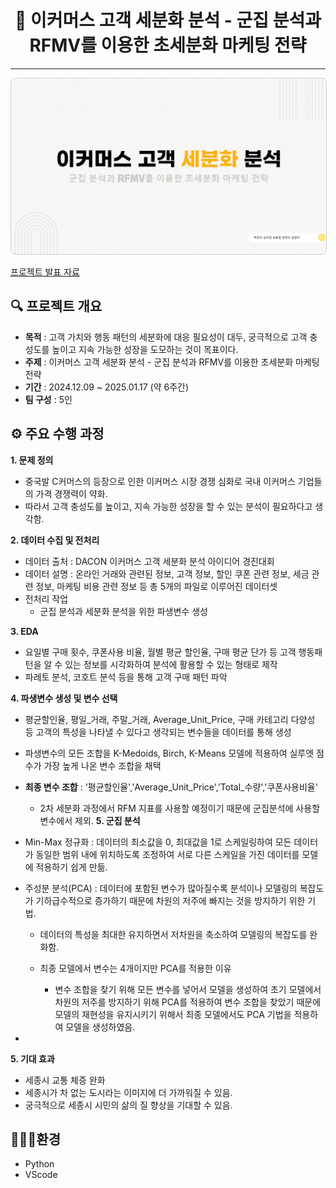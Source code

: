<h1 style="text-align: center;">🛒 이커머스 고객 세분화 분석 - 군집 분석과 RFMV를 이용한 초세분화 마케팅 전략</h1>
<hr>
<p style="text-align: center;">
    <a href="https://github.com/donghyun0518/marketing-project/blob/main/%EC%B5%9C%EC%A2%85_%EB%A7%88%EC%BC%80%ED%8C%85.pdf" target="_blank">
        <img src="https://github.com/donghyun0518/marketing-project/blob/main/%EB%A7%88%EC%BC%80%ED%8C%85%ED%94%84%EB%A1%9C%EC%A0%9D%ED%8A%B8%ED%91%9C%EC%A7%80.png" alt="Project Cover" style="width: 1000px; border: 1px solid #c9d1d9; border-radius: 8px;">
    </a>
</p>

[프로젝트 발표 자료](https://github.com/donghyun0518/marketing-project/blob/main/%EC%B5%9C%EC%A2%85_%EB%A7%88%EC%BC%80%ED%8C%85.pdf)

## 🔍 프로젝트 개요
- **목적** : 고객 가치와 행동 패턴의 세분화에 대응 필요성이 대두, 궁극적으로 고객 충성도를 높이고 지속 가능한 성장을 도모하는 것이 목표이다.
- **주제** : 이커머스 고객 세분화 분석 - 군집 분석과 RFMV를 이용한 초세분화 마케팅 전략
- **기간** : 2024.12.09 ~ 2025.01.17 (약 6주간)
- **팀 구성** : 5인

## ⚙️ 주요 수행 과정
**1. **문제 정의****
   - 중국발 C커머스의 등장으로 인한 이커머스 시장 경쟁 심화로 국내 이커머스 기업들의 가격 경쟁력이 약화.
   - 따라서 고객 충성도를 높이고, 지속 가능한 성장을 할 수 있는 분석이 필요하다고 생각함.

**2. **데이터 수집 및 전처리****
   - 데이터 출처 : DACON 이커머스 고객 세분화 분석 아이디어 경진대회
   - 데이터 설명 : 온라인 거래와 관련된 정보, 고객 정보, 할인 쿠폰 관련 정보, 세금 관련 정보, 마케팅 비용 관련 정보 등 총 5개의 파일로 이루어진 데이터셋
   - 전처리 작업
     - 군집 분석과 세분화 분석을 위한 파생변수 생성

**3. **EDA****
   - 요일별 구매 횟수, 쿠폰사용 비율, 월별 평균 할인율, 구매 평균 단가 등 고객 행동패턴을 알 수 있는 정보를 시각화하여 분석에 활용할 수 있는 형태로 제작
   - 파레토 분석, 코호트 분석 등을 통해 고객 구매 패턴 파악

**4. **파생변수 생성 및 변수 선택****
   - 평균할인율, 평일_거래, 주말_거래, Average_Unit_Price, 구매 카테고리 다양성 등 고객의 특성을 나타낼 수 있다고 생각되는 변수들을 데이터를 통해 생성
   - 파생변수의 모든 조합을 K-Medoids, Birch, K-Means 모델에 적용하여 실루엣 점수가 가장 높게 나온 변수 조합을 채택
   - **최종 변수 조합** : '평균할인율','Average_Unit_Price','Total_수량','쿠폰사용비율'
     - 2차 세분화 과정에서 RFM 지표를 사용할 예정이기 때문에 군집분석에 사용할 변수에서 제외.
**5. **군집 분석****
   - Min-Max 정규화 : 데이터의 최소값을 0, 최대값을 1로 스케일링하여 모든 데이터가 동일한 범위 내에 위치하도록 조정하여 서로 다른 스케일을 가진 데이터를 모델에 적용하기 쉽게 만듦.
    
   - 주성분 분석(PCA) : 데이터에 포함된 변수가 많아질수록 분석이나 모델링의 복잡도가 기하급수적으로 증가하기 때문에 차원의 저주에 빠지는 것을 방지하기 위한 기법.
     - 데이터의 특성을 최대한 유지하면서 저차원을 축소하여 모델링의 복잡도를 완화함.
     
     - 최종 모델에서 변수는 4개이지만 PCA를 적용한 이유
       - 변수 조합을 찾기 위해 모든 변수를 넣어서 모델을 생성하여 초기 모델에서 차원의 저주를 방지하기 위해 PCA를 적용하여 변수 조합을 찾았기 때문에 모델의 재현성을 유지시키기 위해서 최종 모델에서도 PCA 기법을 적용하여 모델을 생성하였음.
   - 

**5. **기대 효과****
   - 세종시 교통 체증 완화
   - 세종시가 차 없는 도시라는 이미지에 더 가까워질 수 있음.
   - 궁극적으로 세종시 시민의 삶의 질 향상을 기대할 수 있음.


## 🧑🏻‍💻환경
- Python
- VScode

